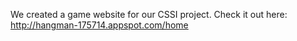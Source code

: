 We created a game website for our CSSI project. Check it out here: http://hangman-175714.appspot.com/home 
